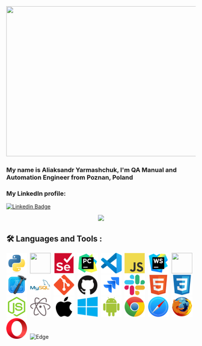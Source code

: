 <div align="center">
</div>
  <div align="center">
  <img src="https://cdn.dribbble.com/users/1299339/screenshots/2972130/media/9c0c352c84f67a0f1eb6fd279c7a2b79.gif" width="600" height="400">
</div>

### My name is Aliaksandr Yarmashchuk, I'm QA Manual and Automation Engineer from Poznan, Poland

### My LinkedIn profile:
[![Linkedin Badge](https://img.shields.io/badge/-Aliaksandr.Yarmashchuk-blue?style=flat&logo=Linkedin&logoColor=white)](https://www.linkedin.com/in/aliaksandr-yarmashchuk/)


  <div align="center">
</div>
  <div align="center">
  <img src="https://pontistechnology.com/wp-content/uploads/2023/03/shutterstock_1837443379-1-2048x1365.jpg">
</div>

## :hammer_and_wrench: Languages and Tools :
 <div>
  <img src="https://github.com/devicons/devicon/blob/master/icons/python/python-original.svg" title="Python" alt="Python" width="55" height="55"/>&nbsp;
  <img src="https://upload.wikimedia.org/wikipedia/commons/thumb/d/d5/Selenium_Logo.png/861px-Selenium_Logo.png?20200511151950" width="55" height="55" />&nbsp;
 <img src="https://github.com/devicons/devicon/blob/master/icons/selenium/selenium-original.svg" title="Selenium" alt="Selenium" width="55"/>&nbsp;
  <img src="https://github.com/devicons/devicon/blob/master/icons/pycharm/pycharm-original.svg" title="PyCharm" alt="PyCharm" width="55"/>&nbsp;
 <img src="https://github.com/devicons/devicon/blob/master/icons/vscode/vscode-original.svg" title="VSCode" alt="VSCode" width="55"/>&nbsp;
 <img src="https://github.com/devicons/devicon/blob/master/icons/javascript/javascript-original.svg" title="JavaScript" alt="JavaScript" width="55" height="55"/>&nbsp;
 <img src="https://github.com/devicons/devicon/blob/master/icons/webstorm/webstorm-original.svg" title="Webstorm" alt="Webstorm" width="55"/>&nbsp; 
 <img src="https://res.cloudinary.com/postman/image/upload/t_team_logo/v1629869194/team/2893aede23f01bfcbd2319326bc96a6ed0524eba759745ed6d73405a3a8b67a8" width="55" height="55"/>&nbsp;
<img src="https://github.com/devicons/devicon/blob/master/icons/xcode/xcode-original.svg" title="XCode" alt="XCode" width="55"/>&nbsp; 
<img src="https://github.com/devicons/devicon/blob/master/icons/mysql/mysql-original-wordmark.svg" title="MySQL"  alt="MySQL" width="55" height="55"/>&nbsp; 
<img src="https://github.com/devicons/devicon/blob/master/icons/git/git-original.svg" width="55" height="55" />&nbsp;
<img src="https://github.com/devicons/devicon/blob/master/icons/github/github-original.svg" width="55" height="55" />&nbsp;
<img src="https://github.com/devicons/devicon/blob/master/icons/jira/jira-original.svg" title="Jira" alt="Jira" width="55"/>&nbsp; 
<img src="https://github.com/devicons/devicon/blob/master/icons/slack/slack-original.svg" title="Slack" alt="Slack" width="55" height="55"/>&nbsp;
<img src="https://github.com/devicons/devicon/blob/master/icons/html5/html5-original.svg" title="HTML5" alt="HTML" width="55" height="55"/>&nbsp;
<img src="https://github.com/devicons/devicon/blob/master/icons/css3/css3-original.svg"  title="CSS3" alt="CSS" width="55" height="55"/>&nbsp;
<img src="https://github.com/devicons/devicon/blob/master/icons/nodejs/nodejs-original.svg" title="NodeJS" alt="NodeJS" width="55" height="55"/>&nbsp;
<img src="https://github.com/devicons/devicon/blob/master/icons/atom/atom-original.svg" title="Atom" alt="Atom" width="55"/>&nbsp; 
<img src="https://github.com/devicons/devicon/blob/master/icons/apple/apple-original.svg" title="Apple" alt="Apple" width="55"/>&nbsp; 
<img src="https://github.com/devicons/devicon/blob/master/icons/windows8/windows8-original.svg" title="Windows" alt="Windows" width="55"/>&nbsp; 
<img src="https://github.com/devicons/devicon/blob/master/icons/android/android-original.svg" title="Android" alt="Android" width="55"/>&nbsp;
<img src="https://github.com/devicons/devicon/blob/master/icons/chrome/chrome-original.svg" title="Chrome" alt="Chrome" width="55" height="55"/>&nbsp;
<img src="https://github.com/devicons/devicon/blob/master/icons/safari/safari-original.svg" title="Safari" alt="Safari" width="55" height="55"/>&nbsp;
<img src="https://github.com/devicons/devicon/blob/master/icons/firefox/firefox-original.svg" title="Firefox" alt="Firefox" width="55"/>&nbsp; 
<img src="https://github.com/devicons/devicon/blob/master/icons/opera/opera-original.svg" title="Opera" alt="Opera" width="55"/>&nbsp;
<img src="https://avatars.githubusercontent.com/u/11354582?s=200&v=4" title="Edge" alt="Edge" width="55"/>&nbsp;



 
  
